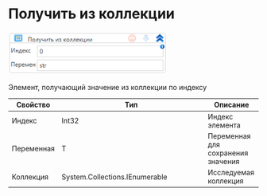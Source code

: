 # Получить из коллекции

![](<../../../../.gitbook/assets/image (511).png>)

Элемент, получающий значение из коллекции по индексу

<table><thead><tr><th>Свойство</th><th width="280.3333333333333">Тип</th><th>Описание</th></tr></thead><tbody><tr><td>Индекс</td><td>Int32</td><td>Индекс элемента</td></tr><tr><td>Переменная</td><td>T</td><td>Переменная для сохранения значения</td></tr><tr><td>Коллекция</td><td>System.Collections.IEnumerable</td><td>Исследуемая коллекция</td></tr></tbody></table>

